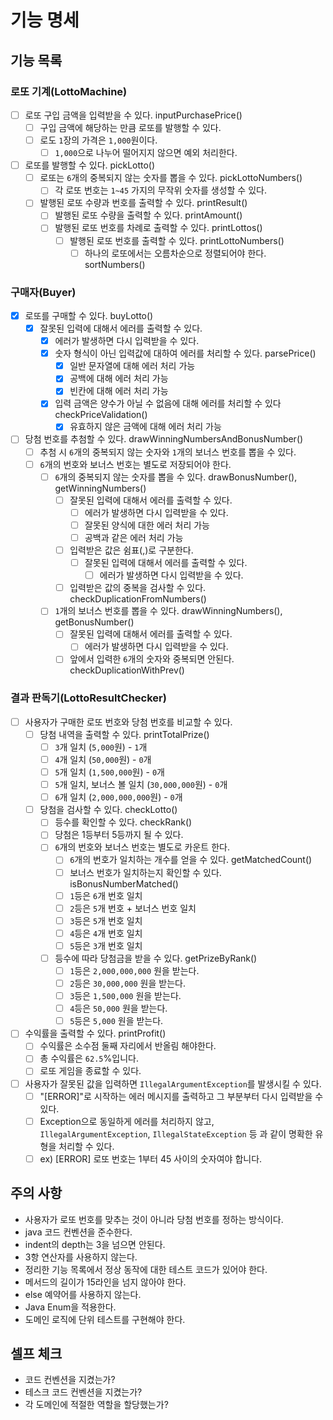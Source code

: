 # 기능 명세
## 기능 목록
### 로또 기계(LottoMachine)
- [ ] 로또 구입 금액을 입력받을 수 있다. inputPurchasePrice()
    - [ ] 구입 금액에 해당하는 만큼 로또를 발행할 수 있다.
    - [ ] 로도 `1`장의 가격은 `1,000`원이다.
        - [ ] `1,000`으로 나누어 떨어지지 않으면 예외 처리한다.
- [ ] 로또를 발행할 수 있다. pickLotto()
    - [ ] 로또는 `6`개의 중복되지 않는 숫자를 뽑을 수 있다. pickLottoNumbers()
        - [ ] 각 로또 번호는 `1~45` 가지의 무작위 숫자를 생성할 수 있다.
    - [ ] 발행된 로또 수량과 번호를 출력할 수 있다. printResult()
        - [ ] 발행된 로또 수량을 출력할 수 있다. printAmount()
        - [ ] 발행된 로또 번호를 차례로 출력할 수 있다. printLottos()
            - [ ] 발행된 로또 번호를 출력할 수 있다. printLottoNumbers()
                - [ ] 하나의 로또에서는 오름차순으로 정렬되어야 한다. sortNumbers()
### 구매자(Buyer)
- [x] 로또를 구매할 수 있다. buyLotto()
    - [x] 잘못된 입력에 대해서 에러를 출력할 수 있다.
        - [x] 에러가 발생하면 다시 입력받을 수 있다.
        - [x] 숫자 형식이 아닌 입력값에 대하여 에러를 처리할 수 있다. parsePrice()
            - [x] 일반 문자열에 대해 에러 처리 가능
            - [x] 공백에 대해 에러 처리 가능
            - [x] 빈칸에 대해 에러 처리 가능
        - [x] 입력 금액은 양수가 아닐 수 없음에 대해 에러를 처리할 수 있다 checkPriceValidation()
            - [x] 유효하지 않은 금액에 대해 에러 처리 가능
- [ ] 당첨 번호를 추첨할 수 있다. drawWinningNumbersAndBonusNumber()
    - [ ] 추첨 시 `6`개의 중복되지 않는 숫자와 `1`개의 보너스 번호를 뽑을 수 있다.
    - [ ] `6`개의 번호와 보너스 번호는 별도로 저장되어야 한다.
        - [ ] `6`개의 중복되지 않는 숫자를 뽑을 수 있다. drawBonusNumber(), getWinningNumbers()
            - [ ] 잘못된 입력에 대해서 에러를 출력할 수 있다.
                - [ ] 에러가 발생하면 다시 입력받을 수 있다.
                - [ ] 잘못된 양식에 대한 에러 처리 가능
                - [ ] 공백과 같은 에러 처리 가능
            - [ ] 입력받은 값은 쉼표(,)로 구분한다. 
                - [ ] 잘못된 입력에 대해서 에러를 출력할 수 있다.
                    - [ ] 에러가 발생하면 다시 입력받을 수 있다.
            - [ ] 입력받은 값의 중복을 검사할 수 있다. checkDuplicationFromNumbers()
        - [ ] `1`개의 보너스 번호를 뽑을 수 있다. drawWinningNumbers(), getBonusNumber()
            - [ ] 잘못된 입력에 대해서 에러를 출력할 수 있다.
                - [ ] 에러가 발생하면 다시 입력받을 수 있다.
            - [ ] 앞에서 입력한 `6`개의 숫자와 중복되면 안된다. checkDuplicationWithPrev()
### 결과 판독기(LottoResultChecker)
- [ ] 사용자가 구매한 로또 번호와 당첨 번호를 비교할 수 있다.
    - [ ] 당첨 내역을 출력할 수 있다. printTotalPrize()
        - [ ] `3`개 일치 (`5,000`원) - `1`개
        - [ ] `4`개 일치 (`50,000`원) - `0`개
        - [ ] `5`개 일치 (`1,500,000`원) - `0`개
        - [ ] `5`개 일치, 보너스 볼 일치 (`30,000,000`원) - `0`개
        - [ ] `6`개 일치 (`2,000,000,000`원) - `0`개
    - [ ] 당첨을 검사할 수 있다. checkLotto()
        - [ ] 등수를 확인할 수 있다. checkRank()
        - [ ] 당첨은 1등부터 5등까지 될 수 있다.
        - [ ] `6`개의 번호와 보너스 번호는 별도로 카운트 한다.
            - [ ] `6`개의 번호가 일치하는 개수를 얻을 수 있다. getMatchedCount()
            - [ ] 보너스 번호가 일치하는지 확인할 수 있다. isBonusNumberMatched()
            - [ ] `1`등은 `6`개 번호 일치
            - [ ] `2`등은 `5`개 번호 + 보너스 번호 일치
            - [ ] `3`등은 `5`개 번호 일치
            - [ ] `4`등은 `4`개 번호 일치
            - [ ] `5`등은 `3`개 번호 일치
        - [ ] 등수에 따라 당첨금을 받을 수 있다. getPrizeByRank()
            - [ ] `1`등은 `2,000,000,000` 원을 받는다.
            - [ ] `2`등은 `30,000,000` 원을 받는다.
            - [ ] `3`등은 `1,500,000` 원을 받는다.
            - [ ] `4`등은 `50,000` 원을 받는다.
            - [ ] `5`등은 `5,000` 원을 받는다.
- [ ] 수익률을 출력할 수 있다. printProfit()
    - [ ] 수익률은 소수점 둘째 자리에서 반올림 해야한다.
    - [ ] 총 수익률은 `62.5`%입니다.
    - [ ] 로또 게임을 종료할 수 있다.
- [ ] 사용자가 잘못된 값을 입력하면 `IllegalArgumentException`를 발생시킬 수 있다.
    - [ ] "[ERROR]"로 시작하는 에러 메시지를 출력하고 그 부분부터 다시 입력받을 수 있다.
    - [ ] Exception으로 동일하게 에러를 처리하지 않고, `IllegalArgumentException`, `IllegalStateException` 등 과 같이 명확한 유형을 처리할 수 있다.
    - [ ] ex) [ERROR] 로또 번호는 1부터 45 사이의 숫자여야 합니다.

## 주의 사항
- 사용자가 로또 번호를 맞추는 것이 아니라 당첨 번호를 정하는 방식이다.
- java 코드 컨벤션을 준수한다.
- indent의 depth는 3을 넘으면 안된다.
- 3항 연산자를 사용하지 않는다.
- 정리한 기능 목록에서 정상 동작에 대한 테스트 코드가 있어야 한다.
- 메서드의 길이가 15라인을 넘지 않아야 한다.
- else 예약어를 사용하지 않는다.
- Java Enum을 적용한다.
- 도메인 로직에 단위 테스트를 구현해야 한다.

## 셀프 체크
- 코드 컨벤션을 지켰는가?
- 테스크 코드 컨벤션을 지켰는가?
- 각 도메인에 적절한 역할을 할당했는가?